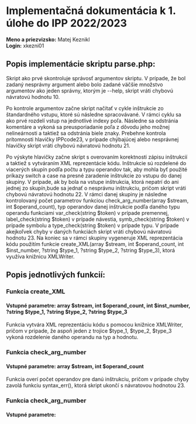 # Implementačná dokumentácia k 1. úlohe do IPP 2022/2023
**Meno a priezvizsko:** Matej Keznikl\
**Login:** xkezni01

## **Popis implementácie skriptu parse.php:**

Skript ako prvé skontroluje správosť argumentov skriptu. V prípade, že bol zadaný nesprávny argument alebo bolo zadané väčšie množstvo argumentov ako jeden správny, ktorým je --help, skript vráti chybovú návratovú hodnotu 10.

Po kontrole argumentov začne skript načítať v cykle inštrukcie zo štandardného vstupu, ktoré sú následne spracovávané. V rámci cyklu sa ako prvé rozdelí vstup na jednotlivé indexy poľa. Následne sa odstránia komentáre a vykoná sa preusporiadanie poľa z dôvodu jeho možnej nelineárnosti a taktiež sa odstránia biele znaky. Prebehne kontrola prítomnosti hlavičky IPPcode23, v prípade chýbajúcej alebo nesprávnej hlavičky skript vráti chybovú návratovú hodnotu 21. 

Po výskyte hlavičky začne skript s overovaním korektnosti zápisu inštrukcií 
a taktiež s vytváraním XML reprezentácie kódu. Inštrukcie sú rozdelené do viacerých skupín podľa počtu a typu operandov tak, aby mohla byť použité príkazy switch a case na presné zaradenie inštrukcie zo vstupu do danej skupiny. V prípade, ak by bola na vstupe inštrukcia, ktorá nepatrí do ani jednej zo skupín,bude sa jednať o nesprávnu inštrukciu, pričom skript vráti chybovú návratovú hodnotu 22. V rámci danej skupiny je následne kontrolovaný počet parametrov funkciou check_arg_number(array $stream, int $operand_count), typ operandov danej inštrukcie podľa daného typu operandu funkciami var_check(string $token) v prípade premennej, label_check(string $token) v prípade návestia, symb_check(string $token) v prípade symbolu a type_check(string $token) v prípade typu. V prípade akejkoľvek chyby v daných funkciách skript vráti chybovú návratovú hodnotu 23. Na koniec sa v rámci skupiny vygeneruje XML reprezentácia kódu použitím funkcie create_XML(array $stream, int $operand_count, int $inst_number, ?string $type_1, ?string $type_2, ?string $type_3), ktorá využíva knižnicu XMLWriter.

## **Popis jednotlivých funkcií:**
### **Funkcia create_XML**
#### **Vstupné parametre:** array $stream, int $operand_count, int $inst_number, ?string $type_1, ?string $type_2, ?string $type_3

Funkcia vytvára XML reprezentáciu kódu s pomocou knižnice XMLWriter, pričom v pripade, že aspoň jeden z trojice \$type_1, \$type_2, \$type_3 vykoná rozdelenie daného operandu na typ a hodnotu.

### **Funkcia check_arg_number**
#### **Vstupné parametre:** array $stream, int $operand_count

Funkcia overí počet operandov pre danú inštrukciu, pričom v prípade chyby zavolá funkciu syntax_err(), ktorá skript ukončí s návratovou hodnotou 23.

### **Funkcia check_arg_number**
#### **Vstupné parametre:**


